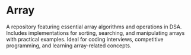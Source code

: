 # Array
A repository featuring essential array algorithms and operations in DSA. Includes implementations for sorting, searching, and manipulating arrays with practical examples. Ideal for coding interviews, competitive programming, and learning array-related concepts.
